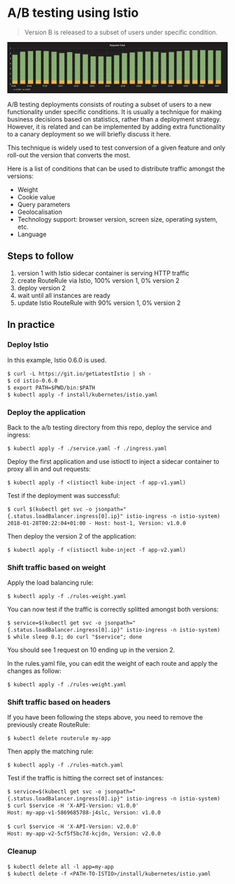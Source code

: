 A/B testing using Istio
=======================

> Version B is released to a subset of users under specific condition.

![kubernetes ab-testing deployment](grafana-ab-testing.png)

A/B testing deployments consists of routing a subset of users to a new
functionality under specific conditions. It is usually a technique for making
business decisions based on statistics, rather than a deployment strategy.
However, it is related and can be implemented by adding extra functionality to a
canary deployment so we will briefly discuss it here.

This technique is widely used to test conversion of a given feature and only
roll-out the version that converts the most.

Here is a list of conditions that can be used to distribute traffic amongst the
versions:

- Weight
- Cookie value
- Query parameters
- Geolocalisation
- Technology support: browser version, screen size, operating system, etc.
- Language

## Steps to follow

1. version 1 with Istio sidecar container is serving HTTP traffic
1. create RouteRule via Istio, 100% version 1, 0% version 2
1. deploy version 2
1. wait until all instances are ready
1. update Istio RouteRule with 90% version 1, 0% version 2

## In practice

### Deploy Istio

In this example, Istio 0.6.0 is used.

```
$ curl -L https://git.io/getLatestIstio | sh -
$ cd istio-0.6.0
$ export PATH=$PWD/bin:$PATH
$ kubectl apply -f install/kubernetes/istio.yaml
```

### Deploy the application

Back to the a/b testing directory from this repo, deploy the service and
ingress:

```
$ kubectl apply -f ./service.yaml -f ./ingress.yaml
```

Deploy the first application and use istioctl to inject a sidecar container to
proxy all in and out requests:

```
$ kubectl apply -f <(istioctl kube-inject -f app-v1.yaml)
```

Test if the deployment was successful:

```
$ curl $(kubectl get svc -o jsonpath="{.status.loadBalancer.ingress[0].ip}" istio-ingress -n istio-system)
2018-01-28T00:22:04+01:00 - Host: host-1, Version: v1.0.0
```

Then deploy the version 2 of the application:

```
$ kubectl apply -f <(istioctl kube-inject -f app-v2.yaml)
```

### Shift traffic based on weight

Apply the load balancing rule:

```
$ kubectl apply -f ./rules-weight.yaml
```

You can now test if the traffic is correctly splitted amongst both versions:

```
$ service=$(kubectl get svc -o jsonpath="{.status.loadBalancer.ingress[0].ip}" istio-ingress -n istio-system)
$ while sleep 0.1; do curl "$service"; done
```

You should see 1 request on 10 ending up in the version 2.

In the rules.yaml file, you can edit the weight of each route and apply the
changes as follow:

```
$ kubectl apply -f ./rules-weight.yaml
```

### Shift traffic based on headers

If you have been following the steps above, you need to remove the previously
create RouteRule:

```
$ kubectl delete routerule my-app
```

Then apply the matching rule:

```
$ kubectl apply -f ./rules-match.yaml
```

Test if the traffic is hitting the correct set of instances:

```
$ service=$(kubectl get svc -o jsonpath="{.status.loadBalancer.ingress[0].ip}" istio-ingress -n istio-system)
$ curl $service -H 'X-API-Version: v1.0.0'
Host: my-app-v1-5869685788-j4slc, Version: v1.0.0

$ curl $service -H 'X-API-Version: v2.0.0'
Host: my-app-v2-5cf5f5bc7d-kcjdn, Version: v2.0.0
```

### Cleanup

```
$ kubectl delete all -l app=my-app
$ kubectl delete -f <PATH-TO-ISTIO>/install/kubernetes/istio.yaml
```
